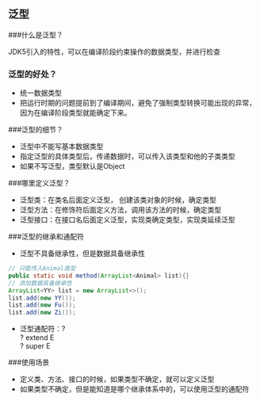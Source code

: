 ## 泛型

###什么是泛型？

JDK5引入的特性，可以在编译阶段约束操作的数据类型，并进行检查

### 泛型的好处？

* 统一数据类型
* 把运行时期的问题提前到了编译期间，避免了强制类型转换可能出现的异常，因为在编译阶段类型就能确定下来。

###泛型的细节？

* 泛型中不能写基本数据类型
* 指定泛型的具体类型后，传递数据时，可以传入该类型和他的子类类型
* 如果不写泛型，类型默认是Object

###哪里定义泛型？

* 泛型类：在类名后面定义泛型， 创建该类对象的时候，确定类型
* 泛型方法：在修饰符后面定义方法，调用该方法的时候，确定类型
* 泛型接口：在接口名后面定义泛型，实现类确定类型，实现类延续泛型

###泛型的继承和通配符

* 泛型不具备继承性，但是数据具备继承性
```java
// 只能传入Animal类型
public static void method(ArrayList<Animal> list){}
// 添加数据具备继承性
ArrayList<YY> list = new ArrayList<>();
list.add(new YY());
list.add(new Fu());
list.add(new Zi());
```
* 泛型通配符：?  
? extend E  
? super E

###使用场景

* 定义类、方法、接口的时候，如果类型不确定，就可以定义泛型 
* 如果类型不确定，但是能知道是哪个继承体系中的，可以使用泛型的通配符


